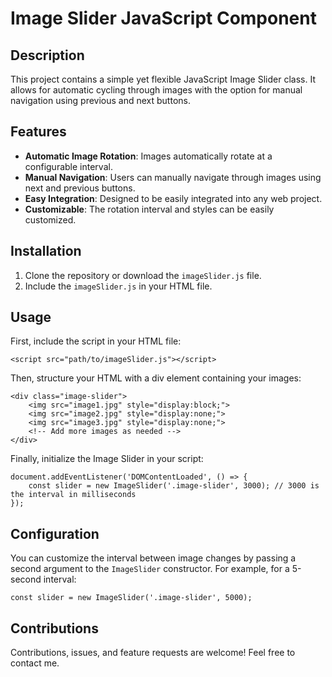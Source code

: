# Image Slider JavaScript Component

## Description
This project contains a simple yet flexible JavaScript Image Slider class. It allows for automatic cycling through images with the option for manual navigation using previous and next buttons.

## Features
- **Automatic Image Rotation**: Images automatically rotate at a configurable interval.
- **Manual Navigation**: Users can manually navigate through images using next and previous buttons.
- **Easy Integration**: Designed to be easily integrated into any web project.
- **Customizable**: The rotation interval and styles can be easily customized.

## Installation

1. Clone the repository or download the `imageSlider.js` file.
2. Include the `imageSlider.js` in your HTML file.

## Usage

First, include the script in your HTML file:

  
    <script src="path/to/imageSlider.js"></script>
    

Then, structure your HTML with a div element containing your images:

    
    <div class="image-slider">
        <img src="image1.jpg" style="display:block;">
        <img src="image2.jpg" style="display:none;">
        <img src="image3.jpg" style="display:none;">
        <!-- Add more images as needed -->
    </div>
    

Finally, initialize the Image Slider in your script:

   
    document.addEventListener('DOMContentLoaded', () => {
        const slider = new ImageSlider('.image-slider', 3000); // 3000 is the interval in milliseconds
    });
  

## Configuration

You can customize the interval between image changes by passing a second argument to the `ImageSlider` constructor. For example, for a 5-second interval:

    const slider = new ImageSlider('.image-slider', 5000);
    

## Contributions

Contributions, issues, and feature requests are welcome! Feel free to contact me.
